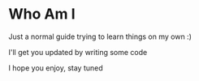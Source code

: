 # Who Am I

Just a normal guide trying to learn things on my own :)

I'll get you updated by writing some code


I hope you enjoy, stay tuned
